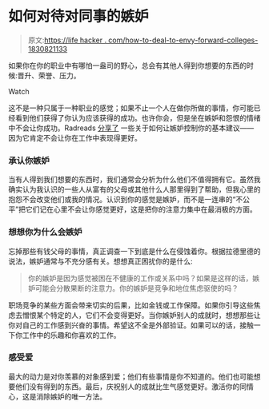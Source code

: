 # 如何对待对同事的嫉妒

> 原文:[https://life hacker . com/how-to-deal-to-envy-forward-colleges-1830821133](https://lifehacker.com/how-to-deal-with-envy-towards-colleagues-1830821133)

如果你在你的职业中有哪怕一盎司的野心，总会有其他人得到你想要的东西的时候:晋升、荣誉、压力。

Watch

这不是一种只属于一种职业的感觉；如果不止一个人在做你所做的事情，你可能已经看到他们获得了你认为应该获得的成功。也许你会，但是坐在嫉妒和怨恨的情绪中不会让你成功。Radreads [分享了](https://radreads.co/help-im-envious-of-my-friends/?utm_source=Rad&utm_campaign=61d0d811b5-RR172_COPY_01&utm_medium=email&utm_term=0_bcb3ed60c4-61d0d811b5-193202613) 一些关于如何让嫉妒控制你的基本建议——因为它肯定不会让你在工作中表现得更好。

### 承认你嫉妒

当有人得到我们想要的东西时，我们通常会分析为什么他们不值得拥有它。虽然我确实认为我认识的一些人从富有的父母或其他什么人那里得到了帮助，但我心里的抱怨不会改变他们或我的情况。认识到你的感觉是嫉妒，而不是一连串的“不公平”把它们记在心里不会让你感觉更好，这是把你的注意力集中在最消极的方面。

### 想想你为什么会嫉妒

忘掉那些有钱父母的事情，真正调查一下到底是什么在侵蚀着你。根据拉德里德的说法，嫉妒通常与不充分感有关。想想真正困扰你的是什么:

> 你的嫉妒是因为感觉被困在不健康的工作或关系中吗？如果是这样的话，嫉妒可能会分散果断的注意力。你的嫉妒是竞争和地位焦虑驱使的吗？

职场竞争的某些方面会带来切实的后果，比如金钱或工作保障。如果你引导这些焦虑去憎恨某个特定的人，它们不会变得更好。当你嫉妒别人的成就时，想想那些让你对自己的工作感到兴奋的事情。希望这不全是外部验证。如果可以的话，接触一下你工作中的乐趣和你喜欢的工作。

### 感受爱

最大的动力是对你羡慕的对象感到爱；他们有些事情是你不知道的。他们也可能想要他们没有得到的东西。最后，庆祝别人的成就比生气感觉更好。激活你的同情心，这是消除嫉妒的唯一方法。